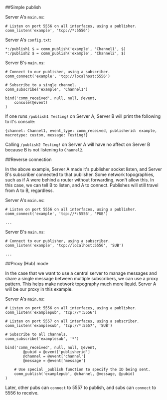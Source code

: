 ##Simple publish

Server A's `main.ms`:
	
	# Listen on port 5556 on all interfaces, using a publisher.
	comm_listen('example', 'tcp://*:5556')

Server A's `config.txt`:

	*:/publish1 $ = comm_publish('example', 'Channel1', $)
	*:/publish2 $ = comm_publish('example', 'Channel2', $)

Server B's `main.ms`:

	# Connect to our publisher, using a subscriber.
	comm_connect('example', 'tcp://localhost:5556')

	# Subscribe to a single channel.
	comm_subscribe('example', 'Channel1')

	bind('comm_received', null, null, @event,
	    console(@event)
	)

If one runs `/publish1 Testing!` on Server A, Server B will print the following to it's console:

	{channel: Channel1, event_type: comm_received, publisherid: example, macrotype: custom, message: Testing!}

Calling `/publish2 Testing!` on Server A will have no affect on Server B because B is not listening to `Channel2`.

##Reverse connection

In the above example, Server A made it's publisher socket listen, and Server B's subscriber connected to that publisher. Some network topographies, such as if A were behind a router without forwarding, won't allow this. In this case, we can tell B to listen, and A to connect. Publishes will still travel from A to B, regardless.

Server A's `main.ms`:
	
	# Listen on port 5556 on all interfaces, using a publisher.
	comm_connect('example', 'tcp://*:5556', 'PUB')

    ...

Server B's `main.ms`:

	# Connect to our publisher, using a subscriber.
	comm_listen('example', 'tcp://localhost:5556', 'SUB')
	
    ...

##Proxy (Hub) mode

In the case that we want to use a central server to manage messages and share a single message between multiple subscribers, we can use a proxy pattern. This helps make network topography much more liquid. Server A will be our proxy in this example.

Server A's `main.ms`:
	
	# Listen on port 5556 on all interfaces, using a publisher.
	comm_listen('examplepub', 'tcp://*:5556')

	# Listen on port 5557 on all interfaces, using a subscriber.
	comm_listen('examplesub', 'tcp://*:5557', 'SUB')

	# Subscribe to all channels.
	comm_subscribe('examplesub', '*')

	bind('comm_received', null, null, @event,
            @pubid = @event['publisherid']
            @channel = @event['channel']
            @message = @event['message']
		
		# Use special _publish function to specify the ID being sent.
	    comm_publish('examplepub', @channel, @message, @pubid)
	)

Later, other pubs can `connect` to 5557 to publish, and subs can `connect` to 5556 to receive.
